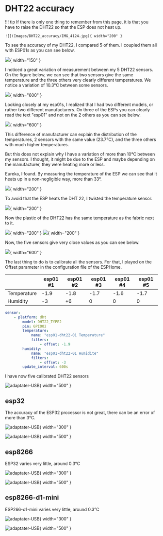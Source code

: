 # DHT22 accuracy

!!! tip
    If there is only one thing to remember from this page, it is that you have to raise the DHT22 so that the ESP does not heat up.

    ![](Images/DHT22_accuracy/IMG_4124.jpg){ width="200" }


To see the accuracy of my DHT22, I compared 5 of them. I coupled them all with ESP01s
as you can see below.

![](Images/DHT22_accuracy/DHT22_accuracy/esp01-DHT22.jpg){ width="150" }

I noticed a great variation of measurement between my 5 DHT22 sensors.
On the figure below, we can see that two sensors give the same temperature
and the three others very clearly different temperatures.
We notice a variation of 10.3°C between some sensors.

![](Images/DHT22_accuracy/2022-10-26_15-52-34-lm19w.png){ width="600" }

Looking closely at my esp01s, I realized that I had two different models,
or rather two different manufacturers. On three of the ESPs you can clearly
read the text "esp01" and not on the 2 others as you can see below.

![](Images/DHT22_accuracy/IMG_4120.jpg){ width="600" }

This difference of manufacturer can explain the distribution of the temperatures,
2 sensors with the same value (23.7°C), and the three others with much higher temperatures.

But this does not explain why I have a variation of more than 10°C between my sensors.
I thought, it might be due to the ESP and maybe depending on the manufacturer,
they were heating more or less.

Eureka, I found. By measuring the temperature of the ESP we can see that it
heats up in a non-negligible way, more than 33°.

![](Images/DHT22_accuracy/IMG_4113.JPG){ width="200" }

To avoid that the ESP heats
the DHT 22, I twisted the temperature sensor.

![](Images/DHT22_accuracy/IMG_4124.jpg){ width="200" }

Now the plastic of the DHT22 has the same temperature as the fabric next to it.

![](Images/DHT22_accuracy/IMG_4114.JPG){ width="200" }
![](Images/DHT22_accuracy/IMG_4115.JPG){ width="200" }

Now, the five sensors give very close values as you can see below.

![](Images/DHT22_accuracy/2022-10-26_16-48-53-1ypik.png){ width="600" }

The last thing to do is to calibrate all the sensors. For that, I
played on the Offset parameter in the configuration file of the ESPHome.

||esp01 #1|esp01 #2|esp01 #3|esp01 #4|esp01 #5|
|------|------|------|------|------|------|
|Temperature|-1.9|-1.8|-1.7|-1.6|-1.7|
|Humidity|-3|+6|0|0|0|

``` yaml hl_lines="8 12"
sensor:
    - platform: dht
        model: DHT22_TYPE2
        pin: GPIO02
        temperature:
            name: "esp01-dht22-01 Temperature"
            filters:
                - offset: -1.9
        humidity:
            name: "esp01-dht22-01 Humidite"
            filters:
                - offset: -3
        update_interval: 600s
```
I have now five calibrated DHT22 sensors

![adaptater-USB](Images/DHT22_accuracy/2022-10-26_17-22-06-3s81x.png){ width="500" }


## esp32
The accuracy of the ESP32 processor is not great, there can be an error of more than 3°C.

![adaptater-USB](Images/DHT22_accuracy/IMG_4068.jpg){ width="300" }

![adaptater-USB](Images/DHT22_accuracy/2022-10-22_09-58-07-a1f5w.png){ width="500" }

## esp8266
ESP32 varies very little, around 0.3°C

![adaptater-USB](Images/DHT22_accuracy/IMG_4065.jpg){ width="300" }

![adaptater-USB](Images/DHT22_accuracy/2022-10-22_10-11-03-tlv5y.png){ width="500" }

## esp8266-d1-mini
ESP266-d1-mini varies very little, around 0.3°C

![adaptater-USB](Images/DHT22_accuracy/IMG_4066.jpg){ width="300" }

![adaptater-USB](Images/DHT22_accuracy/2022-10-22_10-25-32-nb325.png){ width="500" }


